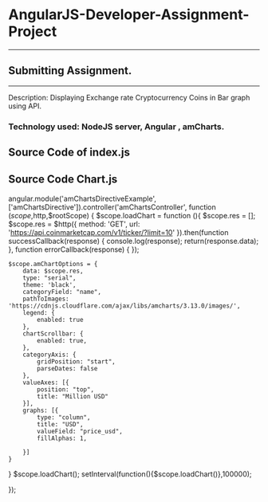 # AngularJS-Developer-Assignment-Project
***
## Submitting Assignment.
***
Description:
Displaying Exchange rate Cryptocurrency Coins in Bar graph using API. 

### Technology used: NodeJS server, Angular , amCharts.

## Source Code of index.js

## Source Code Chart.js 

angular.module('amChartsDirectiveExample',['amChartsDirective']).controller('amChartsController', function ($scope,$http,$rootScope) {
    $scope.loadChart = function (){
        $scope.res = [];
        $scope.res = $http({
          method: 'GET',
          url: 'https://api.coinmarketcap.com/v1/ticker/?limit=10'
        }).then(function successCallback(response) {
            console.log(response);
            return(response.data);
          }, function errorCallback(response) {
        });

    $scope.amChartOptions = {
        data: $scope.res,
        type: "serial",
        theme: 'black',
        categoryField: "name",
        pathToImages: 'https://cdnjs.cloudflare.com/ajax/libs/amcharts/3.13.0/images/',
        legend: {
            enabled: true
        },
        chartScrollbar: {
            enabled: true,
        },
        categoryAxis: {
            gridPosition: "start",
            parseDates: false
        },
        valueAxes: [{
            position: "top",
            title: "Million USD"
        }],
        graphs: [{
            type: "column",
            title: "USD",
            valueField: "price_usd",
            fillAlphas: 1,
			
        }]
    }   
}
    $scope.loadChart();
    setInterval(function(){$scope.loadChart()},100000);
	
});





